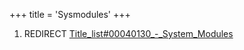 +++
title = 'Sysmodules'
+++

1.  REDIRECT
    [Title_list#00040130_-_System_Modules](Title_list#00040130_-_System_Modules "wikilink")